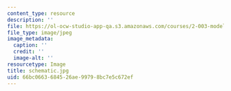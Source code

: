 ```yaml
---
content_type: resource
description: ''
file: https://ol-ocw-studio-app-qa.s3.amazonaws.com/courses/2-003-modeling-dynamics-and-control-i-spring-2005/66bc0663684526ae99798bc7e5c672ef_schematic.jpg
file_type: image/jpeg
image_metadata:
  caption: ''
  credit: ''
  image-alt: ''
resourcetype: Image
title: schematic.jpg
uid: 66bc0663-6845-26ae-9979-8bc7e5c672ef
---
```

